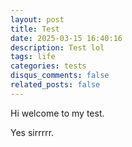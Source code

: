 ```yaml
---
layout: post
title: Test
date: 2025-03-15 16:40:16
description: Test lol
tags: life
categories: tests
disqus_comments: false
related_posts: false
---
```


Hi welcome to my test.

Yes sirrrrr.